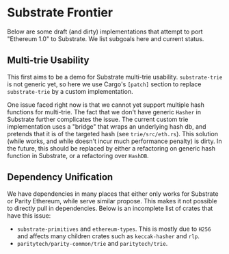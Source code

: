 # Substrate Frontier

Below are some draft (and dirty) implementations that attempt to port "Ethereum 1.0" to Substrate. We list subgoals here and current status.

## Multi-trie Usability

This first aims to be a demo for Substrate multi-trie usability. `substrate-trie` is not generic yet, so here we use Cargo's `[patch]` section to replace `substrate-trie` by a custom implementation.

One issue faced right now is that we cannot yet support multiple hash functions for multi-trie. The fact that we don't have generic `Hasher` in Substrate further complicates the issue. The current custom trie implementation uses a "bridge" that wraps an underlying hash db, and pretends that it is of the targeted hash (see `trie/src/eth.rs`). This solution (while works, and while doesn't incur much performance penalty) is dirty. In the future, this should be replaced by either a refactoring on generic hash function in Substrate, or a refactoring over `HashDB`.

## Dependency Unification

We have dependencies in many places that either only works for Substrate or Parity Ethereum, while serve similar propose. This makes it not possible to directly pull in dependencies. Below is an incomplete list of crates that have this issue:

* `substrate-primitives` and `ethereum-types`. This is mostly due to `H256` and affects many children crates such as `keccak-hasher` and `rlp`.
* `paritytech/parity-common/trie` and `paritytech/trie`.
